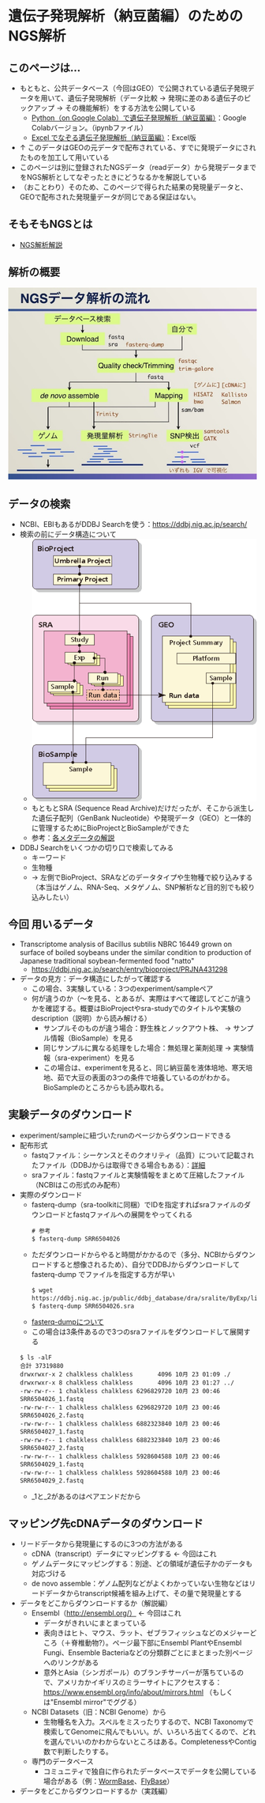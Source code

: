 # 遺伝子発現解析（納豆菌編）のためのNGS解析

## このページは...
- もともと、公共データベース（今回はGEO）で公開されている遺伝子発現データを用いて、遺伝子発現解析（データ比較 → 発現に差のある遺伝子のピックアップ → その機能解析）をする方法を公開している
  - [Python（on Google Colab）で遺伝子発現解析（納豆菌編）](./expNattoByPythonOnColab.ipynb)：Google Colabバージョン。（ipynbファイル）
  - [Excel でなぞる遺伝子発現解析（納豆菌編）](./expNattoByExcel.md)：Excel版
- ↑ このデータはGEOの元データで配布されている、すでに発現データにされたものを加工して用いている
- このページは別に登録されたNGSデータ（readデータ）から発現データまでをNGS解析としてなぞったときにどうなるかを解説している
- （おことわり）そのため、このページで得られた結果の発現量データと、GEOで配布された発現量データが同じである保証はない。

## そもそもNGSとは
- [NGS解析解説](../../ngs/README.md)

## 解析の概要
![NGS解析の概要](../../ngs/images/ngsanalysisflow.jpeg)

## データの検索
- NCBI、EBIもあるがDDBJ Searchを使う：https://ddbj.nig.ac.jp/search/
- 検索の前にデータ構造について
  - ![SRAの構造について](../../ngs/images/sra.str.geo.png)
  - もともとSRA (Sequence Read Archive)だけだったが、そこから派生した遺伝子配列（GenBank Nucleotide）や発現データ（GEO）と一体的に管理するためにBioProjectとBioSampleができた
  - 参考：[各メタデータの解説](https://github.com/chalkless/lecture/blob/master/ngs/README.md#%E3%83%87%E3%83%BC%E3%82%BF%E6%A7%8B%E9%80%A0)
- DDBJ Searchをいくつかの切り口で検索してみる
  - キーワード
  - 生物種
  - → 左側でBioProject、SRAなどのデータタイプや生物種で絞り込みする（本当はゲノム、RNA-Seq、メタゲノム、SNP解析など目的別でも絞り込みしたい）

## 今回 用いるデータ
- Transcriptome analysis of Bacillus subtilis NBRC 16449 grown on surface of boiled soybeans under the similar condition to production of Japanese traditional soybean-fermented food "natto"
  - https://ddbj.nig.ac.jp/search/entry/bioproject/PRJNA431298
- データの見方：データ構造にしたがって確認する
  - この場合、3実験している：3つのexperiment/sampleペア
  - 何が違うのか（〜を見る、とあるが、実際はすべて確認してどこが違うかを確認する。概要はBioProjectやsra-studyでのタイトルや実験のdescription（説明）から読み解ける）
    - サンプルそのものが違う場合：野生株とノックアウト株、 → サンプル情報（BioSample）を見る
    - 同じサンプルに異なる処理をした場合：無処理と薬剤処理 → 実験情報（sra-experiment）を見る
    - この場合は、experimentを見ると、同じ納豆菌を液体培地、寒天培地、茹で大豆の表面の3つの条件で培養しているのがわかる。BioSampleのところからも読み取れる。

## 実験データのダウンロード
- experiment/sampleに紐づいたrunのページからダウンロードできる
- 配布形式
  - fastqファイル：シーケンスとそのクオリティ（品質）について記載されたファイル（DDBJからは取得できる場合もある）：[詳細](https://github.com/chalkless/lecture/blob/master/ngs/README.md#%E3%83%87%E3%83%BC%E3%82%BF%E6%A7%8B%E9%80%A0)
  - sraファイル：fastqファイルと実験情報をまとめて圧縮したファイル（NCBIはこの形式のみ配布）
- 実際のダウンロード
  - fasterq-dump（sra-toolkitに同梱）でIDを指定すればsraファイルのダウンロードとfastqファイルへの展開をやってくれる
    ```
    # 参考
    $ fasterq-dump SRR6504026
    ```
  - ただダウンロードからやると時間がかかるので（多分、NCBIからダウンロードすると想像されるため）、自分でDDBJからダウンロードして fasterq-dump でファイルを指定する方が早い
    ```
    $ wget https://ddbj.nig.ac.jp/public/ddbj_database/dra/sralite/ByExp/litesra/SRX/SRX359/SRX3592650/SRR6504026/SRR6504026.sra
    $ fasterq-dump SRR6504026.sra
    ```
  - [fasterq-dumpについて](https://github.com/chalkless/lecture/blob/master/ngs/README.md#%E3%83%87%E3%83%BC%E3%82%BF%E3%81%AE%E3%83%80%E3%82%A6%E3%83%B3%E3%83%AD%E3%83%BC%E3%83%89%E3%81%A8%E5%B1%95%E9%96%8B)
  - この場合は3条件あるので3つのsraファイルをダウンロードして展開する
  ```
  $ ls -alF
  合計 37319880
  drwxrwxr-x 2 chalkless chalkless       4096 10月 23 01:09 ./
  drwxrwxr-x 8 chalkless chalkless       4096 10月 23 01:27 ../
  -rw-rw-r-- 1 chalkless chalkless 6296829720 10月 23 00:46 SRR6504026_1.fastq
  -rw-rw-r-- 1 chalkless chalkless 6296829720 10月 23 00:46 SRR6504026_2.fastq
  -rw-rw-r-- 1 chalkless chalkless 6882323840 10月 23 00:46 SRR6504027_1.fastq
  -rw-rw-r-- 1 chalkless chalkless 6882323840 10月 23 00:46 SRR6504027_2.fastq
  -rw-rw-r-- 1 chalkless chalkless 5928604588 10月 23 00:46 SRR6504029_1.fastq
  -rw-rw-r-- 1 chalkless chalkless 5928604588 10月 23 00:46 SRR6504029_2.fastq
  ```
  - _1と_2があるのはペアエンドだから

## マッピング先cDNAデータのダウンロード
- リードデータから発現量にするのに3つの方法がある
  - cDNA（transcript）データにマッピングする ← 今回はこれ
  - ゲノムデータにマッピングする：別途、どの領域が遺伝子かのデータも対応づける
  - de novo assemble：ゲノム配列などがよくわかっていない生物などはリードデータからtranscript候補を組み上げて、その量で発現量とする
- データをどこからダウンロードするか（解説編）
  - Ensembl（http://ensembl.org/） ← 今回はこれ
    - データがきれいにまとまっている
    - 表向きはヒト、マウス、ラット、ゼブラフィッシュなどのメジャーどころ（＋脊椎動物?）。ページ最下部にEnsembl PlantやEnsembl Fungi、Ensemble Bacteriaなどの分類群ごとにまとまった別ページへのリンクがある
    - 意外とAsia（シンガポール）のブランチサーバーが落ちているので、アメリカかイギリスのミラーサイトにアクセスする：https://www.ensembl.org/info/about/mirrors.html （もしくは"Ensembl mirror"でググる）
  - NCBI Datasets（旧：NCBI Genome）から
    - 生物種名を入力。スペルをミスったりするので、NCBI Taxonomyで検索してGenomeに飛んでもいい。が、いろいろ出てくるので、どれを選んでいいのかわからないところはある。CompletenessやContig数で判断したりする。
  - 専門のデータベース
    - コミュニティで独自に作られたデータベースでデータを公開している場合がある（例：[WormBase](https://wormbase.org/)、[FlyBase](https://flybase.org/)）
- データをどこからダウンロードするか（実践編）

